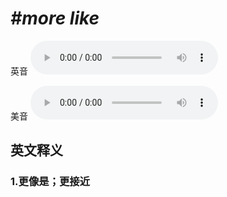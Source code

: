 # ***\#more like*** 
英音
<audio src="./media/more like1_AAC.aac" controls="controls"></audio>

美音
<audio src="./media/more like2_AAC.aac" controls="controls"></audio>



  

英文释义
---
### 1.**更像是；更接近**  


